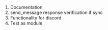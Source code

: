 1) Documentation
2) send_message response verification if sync
3) Functionality for discord
4) Test as module